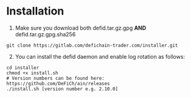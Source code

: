 # Installation
1. Make sure you download both defid.tar.gz.gpg **AND** defid.tar.gz.gpg.sha256
```shell
git clone https://gitlab.com/defichain-trader.com/installer.git
```

2. You can install the defid daemon and enable log rotation as follows:
```shell
cd installer
chmod +x install.sh
# Version numbers can be found here: https://github.com/DeFiCh/ain/releases
./install.sh [version number e.g. 2.10.0]
```